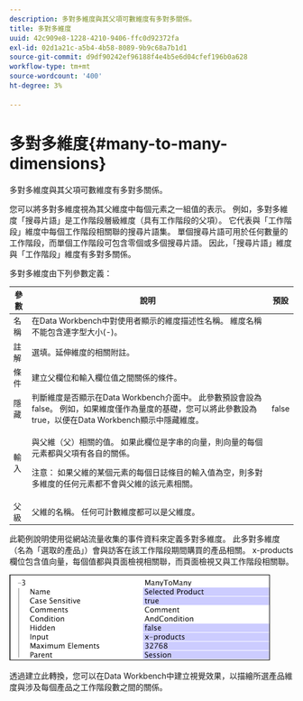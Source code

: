 ```yaml
---
description: 多對多維度與其父項可數維度有多對多關係。
title: 多對多維度
uuid: 42c909e8-1228-4210-9406-ffc0d92372fa
exl-id: 02d1a21c-a5b4-4b58-8089-9b9c68a7b1d1
source-git-commit: d9df90242ef96188f4e4b5e6d04cfef196b0a628
workflow-type: tm+mt
source-wordcount: '400'
ht-degree: 3%

---
```


# 多對多維度{#many-to-many-dimensions}

多對多維度與其父項可數維度有多對多關係。

您可以將多對多維度視為其父維度中每個元素之一組值的表示。 例如，多對多維度「搜尋片語」是工作階段層級維度（具有工作階段的父項）。 它代表與「工作階段」維度中每個工作階段相關聯的搜尋片語集。 單個搜尋片語可用於任何數量的工作階段，而單個工作階段可包含零個或多個搜尋片語。 因此，「搜尋片語」維度與「工作階段」維度有多對多關係。

多對多維度由下列參數定義：

<table id="table_A6D495008DFF4DD28A3ECD718D775E54"> 
 <thead> 
  <tr> 
   <th colname="col1" class="entry"> 參數 </th> 
   <th colname="col2" class="entry"> 說明 </th> 
   <th colname="col3" class="entry"> 預設 </th> 
  </tr> 
 </thead>
 <tbody> 
  <tr> 
   <td colname="col1"> 名稱 </td> 
   <td colname="col2"> 在Data Workbench中對使用者顯示的維度描述性名稱。 維度名稱不能包含連字型大小(-)。 </td> 
   <td colname="col3"> </td> 
  </tr> 
  <tr> 
   <td colname="col1"> 註解 </td> 
   <td colname="col2"> 選填。延伸維度的相關附註。 </td> 
   <td colname="col3"> </td> 
  </tr> 
  <tr> 
   <td colname="col1"> 條件 </td> 
   <td colname="col2"> 建立父欄位和輸入欄位值之間關係的條件。 </td> 
   <td colname="col3"> </td> 
  </tr> 
  <tr> 
   <td colname="col1"> 隱藏 </td> 
   <td colname="col2"> 判斷維度是否顯示在Data Workbench介面中。 此參數預設會設為false。 例如，如果維度僅作為量度的基礎，您可以將此參數設為true，以便在Data Workbench顯示中隱藏維度。 </td> 
   <td colname="col3"> false </td> 
  </tr> 
  <tr> 
   <td colname="col1"> 輸入 </td> 
   <td colname="col2"> <p>與父維（父）相關的值。 如果此欄位是字串的向量，則向量的每個元素都與父項有各自的關係。 </p> <p> <p>注意： 如果父維的某個元素的每個日誌條目的輸入值為空，則多對多維度的任何元素都不會與父維的該元素相關。 </p> </p> </td> 
   <td colname="col3"> </td> 
  </tr> 
  <tr> 
   <td colname="col1"> 父級 </td> 
   <td colname="col2"> 父維的名稱。 任何可計數維度都可以是父維度。 </td> 
   <td colname="col3"> </td> 
  </tr> 
 </tbody> 
</table>

此範例說明使用從網站流量收集的事件資料來定義多對多維度。 此多對多維度（名為「選取的產品」）會與訪客在該工作階段期間購買的產品相關。 x-products欄位包含值向量，每個值都與頁面檢視相關聯，而頁面檢視又與工作階段相關聯。

![](assets/cfg_Transformation_Dim_ManytoMany.png)

透過建立此轉換，您可以在Data Workbench中建立視覺效果，以描繪所選產品維度與涉及每個產品之工作階段數之間的關係。
